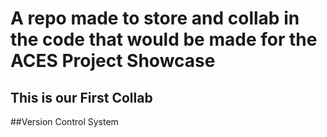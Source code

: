 # A repo made to store and collab in the code that would be made for the ACES Project Showcase
## This is our First Collab
##Version Control System
